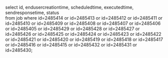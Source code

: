 

select id, endusercreationtime, scheduledtime, executedtime, sendresponsetime, status  
  from job 
  where id=2485414 or id=2485413 or id=2485412 or id=2485411 or id=2485410 or id=2485409 or id=2485408 or id=2485407 
  or id=2485406 or id=2485405 or id=2485429 or id=2485428 or id=2485427 or id=2485426 or id=2485425 or id=2485424 
  or id=2485423 or id=2485422 or id=2485421 or id=2485420 or id=2485419 or id=2485418 or id=2485417 
  or id=2485416 or id=2485415 or id=2485432 or id=2485431 or id=2485430;
